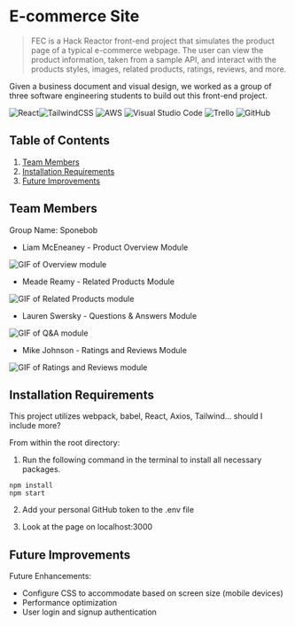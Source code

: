 # E-commerce Site

> FEC is a Hack Reactor front-end project that simulates the product page of a typical e-commerce webpage. The user can view the product information, taken from a sample API, and interact with the products styles, images, related products, ratings, reviews, and more.

Given a business document and visual design, we worked as a group of three software engineering students to build out this front-end project.

![React](https://img.shields.io/badge/react-%2320232a.svg?style=for-the-badge&logo=react&logoColor=%2361DAFB)![TailwindCSS](https://img.shields.io/badge/tailwindcss-%2338B2AC.svg?style=for-the-badge&logo=tailwind-css&logoColor=white) ![AWS](https://img.shields.io/badge/AWS-%23FF9900.svg?style=for-the-badge&logo=amazon-aws&logoColor=white) ![Visual Studio Code](https://img.shields.io/badge/Visual%20Studio%20Code-0078d7.svg?style=for-the-badge&logo=visual-studio-code&logoColor=white) ![Trello](https://img.shields.io/badge/Trello-%23026AA7.svg?style=for-the-badge&logo=Trello&logoColor=white) ![GitHub](https://img.shields.io/badge/github-%23121011.svg?style=for-the-badge&logo=github&logoColor=white)


## Table of Contents

1. [Team Members](#team-members)
3. [Installation Requirements](#installation-requirements)
3. [Future Improvements](#future-improvements)

## Team Members
Group Name: Sponebob

* Liam McEneaney - Product Overview Module

![GIF of Overview module](./public/OV.gif)

* Meade Reamy - Related Products Module

![GIF of Related Products module](./public/RP.gif)


* Lauren Swersky - Questions & Answers Module

![GIF of Q&A module](./public/QA.gif)


* Mike Johnson - Ratings and Reviews Module

![GIF of Ratings and Reviews module](./public/RR.gif)

## Installation Requirements

This project utilizes webpack, babel, React, Axios, Tailwind... should I include more?

From within the root directory:
1. Run the following command in the terminal to install all necessary packages.

```
npm install
npm start
```

2. Add your personal GitHub token to the .env file

3. Look at the page on localhost:3000

## Future Improvements

Future Enhancements:
* Configure CSS to accommodate based on screen size (mobile devices)
* Performance optimization
* User login and signup authentication
